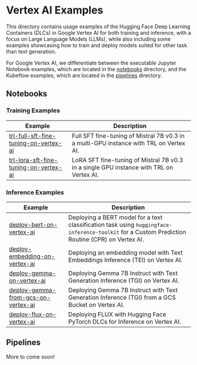 # Vertex AI Examples

This directory contains usage examples of the Hugging Face Deep Learning Containers (DLCs) in Google Vertex AI for both training and inference, with a focus on Large Language Models (LLMs), while also including some examples showcasing how to train and deploy models suited for other task than text generation.

For Google Vertex AI, we differentiate between the executable Jupyter Notebook examples, which are located in the [notebooks](./notebooks) directory, and the Kubeflow examples, which are located in the [pipelines](./pipelines) directory.

## Notebooks

### Training Examples

| Example                                                                                    | Description                                                                             |
| ------------------------------------------------------------------------------------------ | --------------------------------------------------------------------------------------- |
| [trl-full-sft-fine-tuning-on-vertex-ai](./notebooks/trl-full-sft-fine-tuning-on-vertex-ai) | Full SFT fine-tuning of Mistral 7B v0.3 in a multi-GPU instance with TRL on Vertex AI.  |
| [trl-lora-sft-fine-tuning-on-vertex-ai](./notebooks/trl-lora-sft-fine-tuning-on-vertex-ai) | LoRA SFT fine-tuning of Mistral 7B v0.3 in a single GPU instance with TRL on Vertex AI. |

### Inference Examples

| Example                                                                              | Description                                                                                                                                     |
| ------------------------------------------------------------------------------------ | ----------------------------------------------------------------------------------------------------------------------------------------------- |
| [deploy-bert-on-vertex-ai](./notebooks/deploy-bert-on-vertex-ai)                     | Deploying a BERT model for a text classification task using `huggingface-inference-toolkit` for a Custom Prediction Routine (CPR) on Vertex AI. |
| [deploy-embedding-on-vertex-ai](./notebooks/deploy-embedding-on-vertex-ai)           | Deploying an embedding model with Text Embeddings Inference (TEI) on Vertex AI.                                                                 |
| [deploy-gemma-on-vertex-ai](./notebooks/deploy-gemma-on-vertex-ai)                   | Deploying Gemma 7B Instruct with Text Generation Inference (TGI) on Vertex AI.                                                                  |
| [deploy-gemma-from-gcs-on-vertex-ai](./notebooks/deploy-gemma-from-gcs-on-vertex-ai) | Deploying Gemma 7B Instruct with Text Generation Inference (TGI) from a GCS Bucket on Vertex AI.                                                |
| [deploy-flux-on-vertex-ai](./notebooks/deploy-flux-on-vertex-ai)                     | Deploying FLUX with Hugging Face PyTorch DLCs for Inference on Vertex AI.                                                                       |

## Pipelines

More to come soon!
